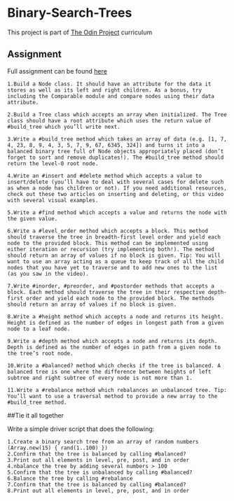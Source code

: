 # Binary-Search-Trees
This project is part of [The Odin Project](https://www.theodinproject.com) curriculum

## Assignment
Full assignment can be found [here](https://www.theodinproject.com/paths/full-stack-ruby-on-rails/courses/ruby-programming/lessons/binary-search-trees)



    1.Build a Node class. It should have an attribute for the data it stores as well as its left and right children. As a bonus, try including the Comparable module and compare nodes using their data attribute.

    2.Build a Tree class which accepts an array when initialized. The Tree class should have a root attribute which uses the return value of #build_tree which you’ll write next.

    3.Write a #build_tree method which takes an array of data (e.g. [1, 7, 4, 23, 8, 9, 4, 3, 5, 7, 9, 67, 6345, 324]) and turns it into a balanced binary tree full of Node objects appropriately placed (don’t forget to sort and remove duplicates!). The #build_tree method should return the level-0 root node.

    4.Write an #insert and #delete method which accepts a value to insert/delete (you’ll have to deal with several cases for delete such as when a node has children or not). If you need additional resources, check out these two articles on inserting and deleting, or this video with several visual examples.

    5.Write a #find method which accepts a value and returns the node with the given value.

    6.Write a #level_order method which accepts a block. This method should traverse the tree in breadth-first level order and yield each node to the provided block. This method can be implemented using either iteration or recursion (try implementing both!). The method should return an array of values if no block is given. Tip: You will want to use an array acting as a queue to keep track of all the child nodes that you have yet to traverse and to add new ones to the list (as you saw in the video).

    7.Write #inorder, #preorder, and #postorder methods that accepts a block. Each method should traverse the tree in their respective depth-first order and yield each node to the provided block. The methods should return an array of values if no block is given.

    8.Write a #height method which accepts a node and returns its height. Height is defined as the number of edges in longest path from a given node to a leaf node.

    9.Write a #depth method which accepts a node and returns its depth. Depth is defined as the number of edges in path from a given node to the tree’s root node.

    10.Write a #balanced? method which checks if the tree is balanced. A balanced tree is one where the difference between heights of left subtree and right subtree of every node is not more than 1.

    11.Write a #rebalance method which rebalances an unbalanced tree. Tip: You’ll want to use a traversal method to provide a new array to the #build_tree method.

##Tie it all together

Write a simple driver script that does the following:

    1.Create a binary search tree from an array of random numbers (Array.new(15) { rand(1..100) })
    2.Confirm that the tree is balanced by calling #balanced?
    3.Print out all elements in level, pre, post, and in order
    4.nbalance the tree by adding several numbers > 100
    5.Confirm that the tree is unbalanced by calling #balanced?
    6.Balance the tree by calling #rebalance
    7.Confirm that the tree is balanced by calling #balanced?
    8.Print out all elements in level, pre, post, and in order


